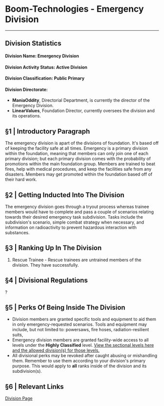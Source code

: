 # Boom-Technologies - Emergency Division

------------------------------------------------

## Division Statistics

#### Division Name: **Emergency Division**
#### Division Activity Status: Active Division

#### Division Classification: Public Primary
#### Division Directorate:
  * **ManiaOddity**, Directorial Department, is currently the director of the Emergency Division.
  * **LinearValues**, Foundation Director, currently oversees the division and its operations.

## §1 | Introductory Paragraph
The emergency division is apart of the divisions of foundation. It's based off of keeping the facility safe at all times. Emergency is a primary division within the foundation, meaning that members can only join one of each primary division; but each primary division comes with the probability of promotions within the main foundation group. Members are trained to beat fires, help with medical procedures, and keep the facilities safe from any disasters. Members may get promoted within the foundation based off of their hard work.
## §2 | Getting Inducted Into The Division
The emergency division goes through a tryout process whereas trainee members would have to complete and pass a couple of scenarios relating towards their desired emergency task subdivision. Tasks include the subdivision's scenario, simple combat strategy when necessary, and information on radioactivity to prevent hazardous interaction with substances. 
## §3 | Ranking Up In The Division
1. Rescue Trainee - Rescue trainees are untrained members of the division. They have successfully.
## §4 | Divisional Regulations
?
## §5 | Perks Of Being Inside The Division
- Division members are granted specific tools and equipment to aid them in only emergency-requested scenarios. Tools and equipment may include, but not limited to: powersaws, fire hoses, radiation-resilient suits, 
- Emergency division members are granted facility-wide access to all levels under the __Highly Classified__ level. [View the sectional levels here and the allowed division(s) for those levels.]()
- All divisional perks may be revoked after caught abusing or mishandling them. Remember to use them according to your division's primary purpose. This would apply to __all__ ranks inside of the division and its subdivision(s). 
## §6 | Relevant Links
[Division Page](https://www.roblox.com/groups/4717972/BT-Emergency-Division#!/about)
